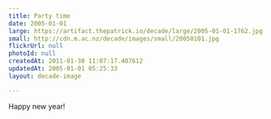 ```yaml
---
title: Party time
date: 2005-01-01
large: https://artifact.thepatrick.io/decade/large/2005-01-01-1762.jpg
small: http://cdn.m.ac.nz/decade/images/small/20050101.jpg
flickrUrl: null
photoId: null
createdAt: 2011-01-30 11:07:17.407612
updatedAt: 2005-01-01 05:25:33
layout: decade-image

---
```

Happy new year!

